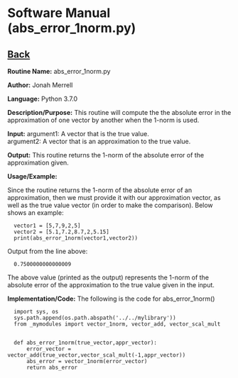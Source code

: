# Software Manual (abs_error_1norm.py)

## [Back](../softwaremanual)

**Routine Name:**           abs_error_1norm.py

**Author:** Jonah Merrell

**Language:** Python 3.7.0

**Description/Purpose:** This routine will compute the the absolute error in the approximation of one vector by another when the 1-norm is used.

**Input:** argument1: A vector that is the true value. <br>
		   argument2: A vector that is an approximation to the true value.

**Output:** This routine returns the 1-norm of the absolute error of the approximation given.

**Usage/Example:**

Since the routine returns the 1-norm of the absolute error of an approximation, then we must provide it with our approximation vector, as well
 as the true value vector (in order to make the comparison). Below shows an example:

      vector1 = [5,7,9,2,5]
      vector2 = [5.1,7.2,8.7,2,5.15]
      print(abs_error_1norm(vector1,vector2))

Output from the line above:

      0.7500000000000009

The above value (printed as the output) represents the 1-norm of the absolute error of the approximation to the true value given in the input.

**Implementation/Code:** The following is the code for abs_error_1norm()


      import sys, os
      sys.path.append(os.path.abspath('../../mylibrary'))
      from _mymodules import vector_1norm, vector_add, vector_scal_mult
      
      
      def abs_error_1norm(true_vector,appr_vector):
          error_vector = vector_add(true_vector,vector_scal_mult(-1,appr_vector))
          abs_error = vector_1norm(error_vector)
          return abs_error


